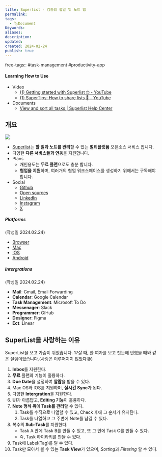 ```yaml
---
title: Superlist - 감동의 할일 및 노트 앱
permalink: 
tags:
  - 🏷️Document
Keywords: 
aliases: 
description: 
updated: 
created: 2024-02-24
publish: true
---
```

free-tags:: #task-management #productivity-app 


#### Learning How to Use
- Video
	- [(1) Getting started with Superlist 🤓 - YouTube](https://www.youtube.com/watch?v=2MzzbRhYlSA)
	- [(1) SuperTips: How to share lists 👀 - YouTube](https://www.youtube.com/watch?v=GBOVp_cMHBw&list=PLGN6Dp1CY0YoeaGrxy92Bi5ZL2MYAkWHP&index=1)
- Documents
	- [View and sort all tasks | Superlist Help Center](https://help.superlist.com/en/articles/10058-view-and-sort-all-tasks)


## 개요
![](https://i.imgur.com/49DBHCA.png)

- [Superlist](https://superlist.com)는 **할 일과 노트를 관리**할 수 있는 **멀티플랫폼** 오픈소스 서비스 입니다. 
- 다양한 **다른 서비스들과 연동**을 지원합니다. 
- Plans
	- 개인용도는 **무료 플랜**으로도 충분 합니다.
	- **협업을 지원**하며, 여러개의 협업 워크스페이스를 생성하기 위해서는 구독해야 합니다. 
- Social
	- [Github](https://github.com/superlistapp)
	- [Open sources](https://www.superlist.com/opensource)
	- [LinkedIn](https://www.linkedin.com/company/superlistapp/)
	- [Instagram](https://www.instagram.com/superlistapp/?hl=en)
	- [X](https://twitter.com/Superlist)

##### Platforms
(작성일 2024.02.24)
- [Browser](https://app.superlist.com/)
- [Mac](https://storage.googleapis.com/superlist-appcast/beta/latest/Superlist.zip)
- [IOS](https://apps.apple.com/us/app/superlist-tasks-lists/id1547585270)
- [Android](https://play.google.com/store/apps/details?id=com.superlist.superlist)

##### Intergrations
(작성일 2024.02.24)
- **Mail**: Gmail, Email Forwarding
- **Calendar**: Google Calendar
- **Task Management**: Microsoft To Do
- **Messenager**: Slack
- **Programmer**: GiHub
- **Designer**: Figma
- **Ect**: Linear


## SuperList을 사랑하는 이유
SuperList을 보고 가슴이 뛰었습니다. 17살 때, 한 여자를 보고 첫눈에 반했을 때와 같은 설렘이었습니다.(사랑은 이루어지지 않았다😞)

1. **Inbox**를 지원한다.
2. **무료** 플랜의 기능이 훌륭하다.
3. **Due Date**을 설정하여 **알람**을 받을 수 있다. 
4. Mac OS와 IOS를 지원하며, **실시간 Sync**가 된다.
5. 다양한 **Intergration**을 지원한다. 
6. **UI**가 아름답고, **Editing 기능**이 훌륭하다. 
7. **Note 형식 위에 Task를 관리**할 수 있다. 
	1. Task를 수직으로 나열할 수 있고, Check 후에 그 순서가 유지된다. 
	2. Task를 나열하고 그 주변에 Note를 남길 수 있다. 
8. 복수의 **Sub-Task**를 지원한다. 
	- Task A 안에 Task B를 만들 수 있고, 또 그 안에 Task C를 만들 수 있다. 
	- 즉, Task 하이라키를 만들 수 있다.
9. Task에 Label(Tag)를 달 수 있다. 
10. Task만 모아서 볼 수 있는 **Task View**가 있으며, *Sorting*과 *Filtering* 할 수 있다. 